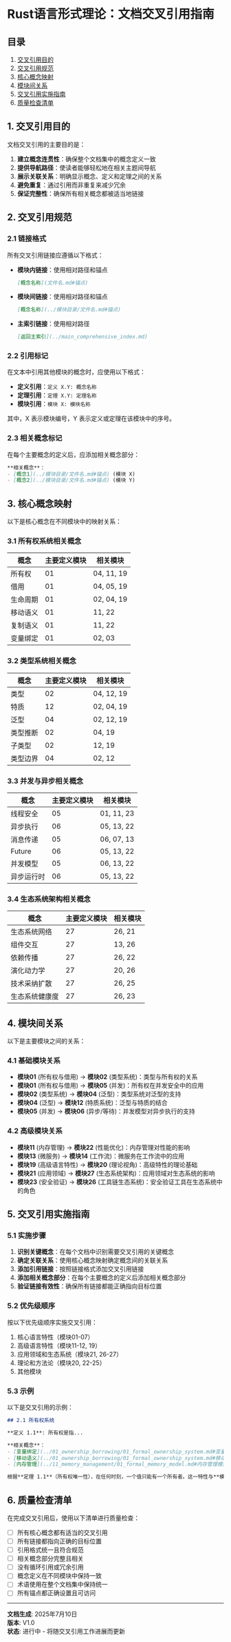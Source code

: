 # Rust语言形式理论：文档交叉引用指南

## 目录

1. [交叉引用目的](#1-交叉引用目的)
2. [交叉引用规范](#2-交叉引用规范)
3. [核心概念映射](#3-核心概念映射)
4. [模块间关系](#4-模块间关系)
5. [交叉引用实施指南](#5-交叉引用实施指南)
6. [质量检查清单](#6-质量检查清单)

## 1. 交叉引用目的

文档交叉引用的主要目的是：

1. **建立概念连贯性**：确保整个文档集中的概念定义一致
2. **提供导航路径**：使读者能够轻松地在相关主题间导航
3. **展示关联关系**：明确显示概念、定义和定理之间的关系
4. **避免重复**：通过引用而非重复来减少冗余
5. **保证完整性**：确保所有相关概念都被适当地链接

## 2. 交叉引用规范

### 2.1 链接格式

所有交叉引用链接应遵循以下格式：

- **模块内链接**：使用相对路径和锚点

  ```markdown
  [概念名称](文件名.md#锚点)
  ```

- **模块间链接**：使用相对路径和锚点

  ```markdown
  [概念名称](../模块目录/文件名.md#锚点)
  ```

- **主索引链接**：使用相对路径

  ```markdown
  [返回主索引](../main_comprehensive_index.md)
  ```

### 2.2 引用标记

在文本中引用其他模块的概念时，应使用以下格式：

- **定义引用**：`定义 X.Y: 概念名称`
- **定理引用**：`定理 X.Y: 定理名称`
- **模块引用**：`模块 X: 模块名称`

其中，X 表示模块编号，Y 表示定义或定理在该模块中的序号。

### 2.3 相关概念标记

在每个主要概念的定义后，应添加相关概念部分：

```markdown
**相关概念**：
- [概念1](../模块目录/文件名.md#锚点) (模块 X)
- [概念2](../模块目录/文件名.md#锚点) (模块 Y)
```

## 3. 核心概念映射

以下是核心概念在不同模块中的映射关系：

### 3.1 所有权系统相关概念

| 概念 | 主要定义模块 | 相关模块 |
|------|------------|----------|
| 所有权 | 01 | 04, 11, 19 |
| 借用 | 01 | 04, 05, 19 |
| 生命周期 | 01 | 02, 04, 19 |
| 移动语义 | 01 | 11, 22 |
| 复制语义 | 01 | 11, 22 |
| 变量绑定 | 01 | 02, 03 |

### 3.2 类型系统相关概念

| 概念 | 主要定义模块 | 相关模块 |
|------|------------|----------|
| 类型 | 02 | 04, 12, 19 |
| 特质 | 12 | 02, 04, 19 |
| 泛型 | 04 | 02, 12, 19 |
| 类型推断 | 02 | 04, 19 |
| 子类型 | 02 | 12, 19 |
| 类型边界 | 04 | 02, 12 |

### 3.3 并发与异步相关概念

| 概念 | 主要定义模块 | 相关模块 |
|------|------------|----------|
| 线程安全 | 05 | 01, 11, 23 |
| 异步执行 | 06 | 05, 13, 22 |
| 消息传递 | 05 | 06, 07, 13 |
| Future | 06 | 05, 13, 22 |
| 并发模型 | 05 | 06, 13, 22 |
| 异步运行时 | 06 | 05, 13, 22 |

### 3.4 生态系统架构相关概念

| 概念 | 主要定义模块 | 相关模块 |
|------|------------|----------|
| 生态系统网络 | 27 | 26, 21 |
| 组件交互 | 27 | 13, 26 |
| 依赖传播 | 27 | 26, 22 |
| 演化动力学 | 27 | 20, 26 |
| 技术采纳扩散 | 27 | 26, 25 |
| 生态系统健康度 | 27 | 26, 23 |

## 4. 模块间关系

以下是主要模块之间的关系：

### 4.1 基础模块关系

- **模块01** (所有权与借用) → **模块02** (类型系统)：类型与所有权的关系
- **模块01** (所有权与借用) → **模块05** (并发)：所有权在并发安全中的应用
- **模块02** (类型系统) → **模块04** (泛型)：类型系统对泛型的支持
- **模块04** (泛型) → **模块12** (特质系统)：泛型与特质的结合
- **模块05** (并发) → **模块06** (异步/等待)：并发模型对异步执行的支持

### 4.2 高级模块关系

- **模块11** (内存管理) → **模块22** (性能优化)：内存管理对性能的影响
- **模块13** (微服务) → **模块14** (工作流)：微服务在工作流中的应用
- **模块19** (高级语言特性) → **模块20** (理论视角)：高级特性的理论基础
- **模块21** (应用领域) → **模块27** (生态系统架构)：应用领域对生态系统的影响
- **模块23** (安全验证) → **模块26** (工具链生态系统)：安全验证工具在生态系统中的角色

## 5. 交叉引用实施指南

### 5.1 实施步骤

1. **识别关键概念**：在每个文档中识别需要交叉引用的关键概念
2. **确定关联关系**：使用核心概念映射确定概念间的关联关系
3. **添加引用链接**：按照链接格式添加交叉引用链接
4. **添加相关概念部分**：在每个主要概念的定义后添加相关概念部分
5. **验证链接有效性**：确保所有链接都能正确指向目标位置

### 5.2 优先级顺序

按以下优先级顺序实施交叉引用：

1. 核心语言特性（模块01-07）
2. 高级语言特性（模块11-12, 19）
3. 应用领域和生态系统（模块21, 26-27）
4. 理论和方法论（模块20, 22-25）
5. 其他模块

### 5.3 示例

以下是交叉引用的示例：

```markdown
## 2.1 所有权系统

**定义 1.1**: 所有权是指...

**相关概念**：
- [变量绑定](../01_ownership_borrowing/01_formal_ownership_system.md#变量绑定) (模块 01)
- [移动语义](../01_ownership_borrowing/01_formal_ownership_system.md#移动语义) (模块 01)
- [内存管理](../11_memory_management/01_formal_memory_model.md#内存管理模型) (模块 11)

根据**定理 1.1**（所有权唯一性），在任何时刻，一个值只能有一个所有者。这一特性与**模块 05**（并发）中的线程安全性密切相关。
```

## 6. 质量检查清单

在完成交叉引用后，使用以下清单进行质量检查：

- [ ] 所有核心概念都有适当的交叉引用
- [ ] 所有链接都指向正确的目标位置
- [ ] 引用格式统一且符合规范
- [ ] 相关概念部分完整且相关
- [ ] 没有循环引用或冗余引用
- [ ] 概念定义在不同模块中保持一致
- [ ] 术语使用在整个文档集中保持统一
- [ ] 所有锚点都正确设置且可访问

---

**文档生成**: 2025年7月10日  
**版本**: V1.0  
**状态**: 进行中 - 将随交叉引用工作进展而更新
